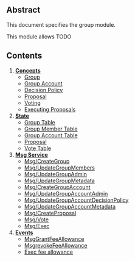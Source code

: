<!--
order: 0
title: Group
parent:
  title: "group"
-->

## Abstract

This document specifies the group module.

This module allows TODO

## Contents

1. **[Concepts](01_concepts.md)**
    - [Group](01_concepts.md#group)
    - [Group Account](01_concepts.md#group-account)
    - [Decision Policy](01_concepts.md#decision-policy)
    - [Proposal](01_concepts.md#proposal)
    - [Voting](01_concepts.md#voting)
    - [Executing Proposals](01_concepts.md#executing-proposals)
2. **[State](02_state.md)**
    - [Group Table](02_state.md#group-table)
    - [Group Member Table](02_state.md#group-member-table)
    - [Group Account Table](02_state.md#group-account-table)
    - [Proposal](02_state.md#proposal-table)
    - [Vote Table](02_state.md#vote-table)
3. **[Msg Service](03_msg_service.md)**
    - [Msg/CreateGroup](03_msg_service.md#msgcreategroup)
    - [Msg/UpdateGroupMembers](03_msg_service.md#msgupdategroupmembers)
    - [Msg/UpdateGroupAdmin](03_msg_service.md#msgupdategroupadmin)
    - [Msg/UpdateGroupMetadata](03_msg_service.md#msgupdategroupmetadata)
    - [Msg/CreateGroupAccount](03_msg_service.md#msgcreategroupaccount)
    - [Msg/UpdateGroupAccountAdmin](03_msg_service.md#msgupdategroupaccountadmin)
    - [Msg/UpdateGroupAccountDecisionPolicy](03_msg_service.md#msgupdategroupaccountdecisionpolicy)
    - [Msg/UpdateGroupAccountMetadata](03_msg_service.md#msgupdategroupaccountmetadata)
    - [Msg/CreateProposal](03_msg_service.md#msgcreateproposal)
    - [Msg/Vote](03_msg_service.md#msgvote)
    - [Msg/Exec](03_msg_service.md#msgexec)
4. **[Events](04_events.md)**
    - [MsgGrantFeeAllowance](04_events.md#msggrantfeeallowance)
    - [MsgrevokeFeeAllowance](04_events.md#msgrevokefeeallowance)
    - [Exec fee allowance](04_events.md#exec-fee-allowance)


